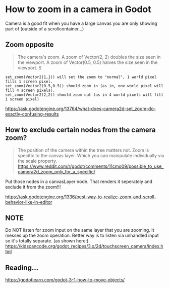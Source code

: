 # How to zoom in a camera in Godot

Camera is a good fit when you have a large canvas you are only showing part of (outside of a scrollcontainer...)

## Zoom opposite
> The camera's zoom. A zoom of Vector(2, 2) doubles the size seen in the viewport. A zoom of Vector(0.5, 0.5) halves the size seen in the viewport.
S


```gdscript
set_zoom(Vector2(1,1)) will set the zoom to "normal", 1 world pixel fills 1 screen pixel.
set_zoom(Vector2(0.5,0.5)) should zoom in (as in, one world pixel will fill 4 screen pixels).
set_zoom(Vector2(2,2)) should zoom out (as in 4 world pixels will fill 1 screen pixel)
```
https://ask.godotengine.org/13764/what-does-camera2d-set_zoom-do-exactly-confusing-results


## How to exclude certain nodes from the camera zoom?

> The position of the camera within the tree matters not.
> Zoom is specific to the canvas layer. Which you can manipulate individually via the scale property.
https://www.reddit.com/r/godot/comments/11cmo09/possible_to_use_camera2d_zoom_only_for_a_specific/


Put those nodes in a canvasLayer node. That renders it seperately and exclude it from the zoom!!!


https://ask.godotengine.org/1336/best-way-to-realize-zoom-and-scroll-behavior-like-in-editor




## NOTE
Do NOT listen for zoom input on the same layer that you are zooming. It messes up the zoom operation. 
Better way is to listen via unhandled input so it's totally separate.
(as shown here:)
https://kidscancode.org/godot_recipes/3.x/2d/touchscreen_camera/index.html

## Reading...
https://godotlearn.com/godot-3-1-how-to-move-objects/
